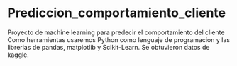 # Prediccion_comportamiento_cliente
Proyecto de machine learning para predecir el comportamiento del cliente
Como herramientas usaremos Python como lenguaje de programacion y las librerias de pandas, matplotlib y Scikit-Learn.
Se obtuvieron datos de kaggle.
